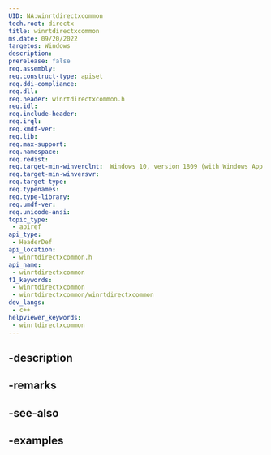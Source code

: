 ```yaml
---
UID: NA:winrtdirectxcommon
tech.root: directx
title: winrtdirectxcommon
ms.date: 09/20/2022
targetos: Windows
description: 
prerelease: false
req.assembly: 
req.construct-type: apiset
req.ddi-compliance: 
req.dll: 
req.header: winrtdirectxcommon.h
req.idl: 
req.include-header: 
req.irql: 
req.kmdf-ver: 
req.lib: 
req.max-support: 
req.namespace: 
req.redist: 
req.target-min-winverclnt:  Windows 10, version 1809 (with Windows App SDK 1.0 or later)
req.target-min-winversvr: 
req.target-type: 
req.typenames: 
req.type-library: 
req.umdf-ver: 
req.unicode-ansi: 
topic_type:
 - apiref
api_type:
 - HeaderDef
api_location:
 - winrtdirectxcommon.h
api_name:
 - winrtdirectxcommon
f1_keywords:
 - winrtdirectxcommon
 - winrtdirectxcommon/winrtdirectxcommon
dev_langs:
 - c++
helpviewer_keywords:
 - winrtdirectxcommon
---
```


## -description

## -remarks

## -see-also

## -examples

